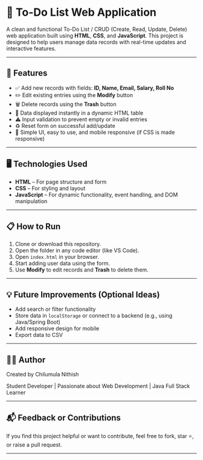 # 📝 To-Do List Web Application

A clean and functional To-Do List / CRUD (Create, Read, Update, Delete) web application built using **HTML**, **CSS**, and **JavaScript**. This project is designed to help users manage data records with real-time updates and interactive features.

---

## 🚀 Features

- ✅ Add new records with fields: **ID, Name, Email, Salary, Roll No**
- ✏️ Edit existing entries using the **Modify** button
- 🗑️ Delete records using the **Trash** button
- 🧾 Data displayed instantly in a dynamic HTML table
- ⚠️ Input validation to prevent empty or invalid entries
- ♻️ Reset form on successful add/update
- 🎯 Simple UI, easy to use, and mobile responsive (if CSS is made responsive)

---

## 🖥️ Technologies Used

- **HTML** – For page structure and form
- **CSS** – For styling and layout
- **JavaScript** – For dynamic functionality, event handling, and DOM manipulation



---

## 📋 How to Run

1. Clone or download this repository.
2. Open the folder in any code editor (like VS Code).
3. Open `index.html` in your browser.
4. Start adding user data using the form.
5. Use **Modify** to edit records and **Trash** to delete them.

---

## 💡 Future Improvements (Optional Ideas)

- Add search or filter functionality
- Store data in `localStorage` or connect to a backend (e.g., using Java/Spring Boot)
- Add responsive design for mobile
- Export data to CSV

---

## 👨‍💻 Author

Created by Chilumula Nithish

Student Developer | Passionate about Web Development | Java Full Stack Learner

---

## 📬 Feedback or Contributions

If you find this project helpful or want to contribute, feel free to fork, star ⭐️, or raise a pull request.

---
